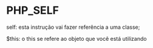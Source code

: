 # PHP_SELF

self: esta instrução vai fazer referência a uma classe;

$this: o this se refere ao objeto que você está utilizando


